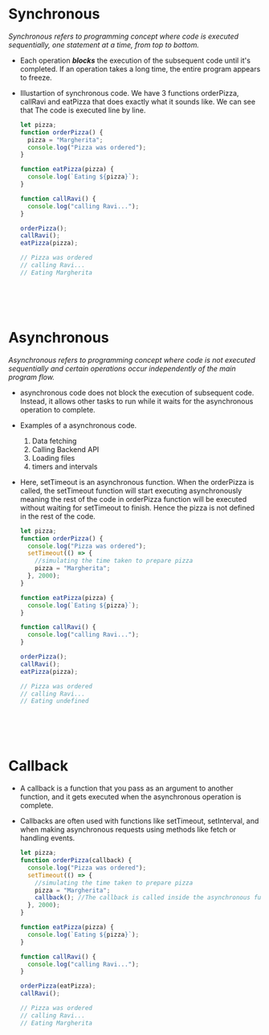 # Synchronous

_Synchronous refers to programming concept where code is executed sequentially, one statement at a time, from top to bottom._

- Each operation **_blocks_** the execution of the subsequent code until it's completed. If an operation takes a long time, the entire program appears to freeze.

- Illustartion of synchronous code. We have 3 functions orderPizza, callRavi and eatPizza that does exactly what it sounds like. We can see that The code is executed line by line.

  ```js
  let pizza;
  function orderPizza() {
    pizza = "Margherita";
    console.log("Pizza was ordered");
  }

  function eatPizza(pizza) {
    console.log(`Eating ${pizza}`);
  }

  function callRavi() {
    console.log("calling Ravi...");
  }

  orderPizza();
  callRavi();
  eatPizza(pizza);

  // Pizza was ordered
  // calling Ravi...
  // Eating Margherita
  ```

<br>
<br>
<br>

# Asynchronous

_Asynchronous refers to programming concept where code is not executed sequentially and certain operations occur independently of the main program flow._

- asynchronous code does not block the execution of subsequent code. Instead, it allows other tasks to run while it waits for the asynchronous operation to complete.

- Examples of a asynchronous code.

  1. Data fetching
  2. Calling Backend API
  3. Loading files
  4. timers and intervals

- Here, setTimeout is an asynchronous function. When the orderPizza is called, the setTimeout function will start executing asynchronously meaning the rest of the code in orderPizza function will be executed without waiting for setTimeout to finish. Hence the pizza is not defined in the rest of the code.

  ```js
  let pizza;
  function orderPizza() {
    console.log("Pizza was ordered");
    setTimeout(() => {
      //simulating the time taken to prepare pizza
      pizza = "Margherita";
    }, 2000);
  }

  function eatPizza(pizza) {
    console.log(`Eating ${pizza}`);
  }

  function callRavi() {
    console.log("calling Ravi...");
  }

  orderPizza();
  callRavi();
  eatPizza(pizza);

  // Pizza was ordered
  // calling Ravi...
  // Eating undefined
  ```

<br>
<br>
<br>

# Callback

- A callback is a function that you pass as an argument to another function, and it gets executed when the asynchronous operation is complete.
- Callbacks are often used with functions like setTimeout, setInterval, and when making asynchronous requests using methods like fetch or handling events.

  ```js
  let pizza;
  function orderPizza(callback) {
    console.log("Pizza was ordered");
    setTimeout(() => {
      //simulating the time taken to prepare pizza
      pizza = "Margherita";
      callback(); //The callback is called inside the asynchronous function
    }, 2000);
  }

  function eatPizza(pizza) {
    console.log(`Eating ${pizza}`);
  }

  function callRavi() {
    console.log("calling Ravi...");
  }

  orderPizza(eatPizza);
  callRavi();

  // Pizza was ordered
  // calling Ravi...
  // Eating Margherita
  ```

<br>
<br>
<br>
